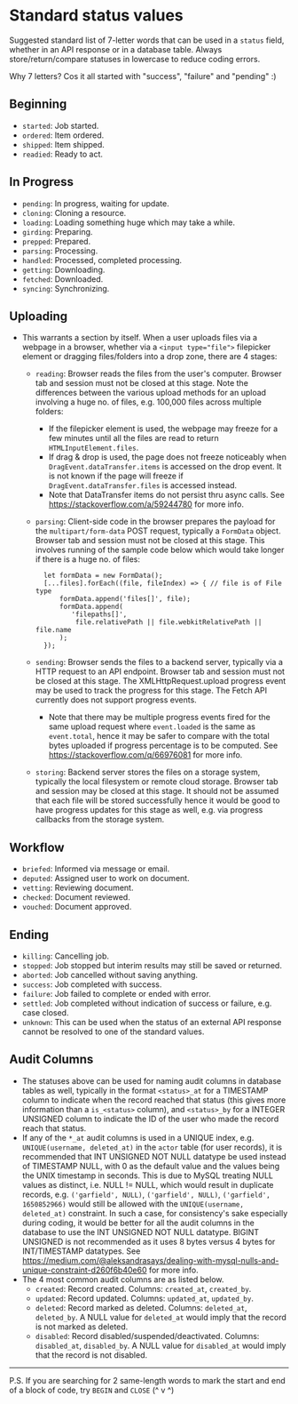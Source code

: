 # Standard status values

Suggested standard list of 7-letter words that can be used in a `status` field,
whether in an API response or in a database table. Always store/return/compare
statuses in lowercase to reduce coding errors.

Why 7 letters? Cos it all started with "success", "failure" and "pending" :)

## Beginning
- `started`: Job started.
- `ordered`: Item ordered.
- `shipped`: Item shipped.
- `readied`: Ready to act.

## In Progress
- `pending`: In progress, waiting for update.
- `cloning`: Cloning a resource.
- `loading`: Loading something huge which may take a while.
- `girding`: Preparing.
- `prepped`: Prepared.
- `parsing`: Processing.
- `handled`: Processed, completed processing.
- `getting`: Downloading.
- `fetched`: Downloaded.
- `syncing`: Synchronizing.

## Uploading
- This warrants a section by itself. When a user uploads files via a webpage
  in a browser, whether via a `<input type="file">` filepicker element or
  dragging files/folders into a drop zone, there are 4 stages:
    + `reading`: Browser reads the files from the user's computer. Browser tab
      and session must not be closed at this stage. Note the differences between
      the various upload methods for an upload involving a huge no. of files,
      e.g. 100,000 files across multiple folders:
        * If the filepicker element is used, the webpage may freeze for a
          few minutes until all the files are read to return
          `HTMLInputElement.files`.
        * If drag & drop is used, the page does not freeze noticeably when
          `DragEvent.dataTransfer.items` is accessed on the
          drop event. It is not known if the page will freeze if
          `DragEvent.dataTransfer.files` is accessed instead.
        * Note that DataTransfer items do not persist thru async calls.
          See https://stackoverflow.com/a/59244780 for more info.
    + `parsing`: Client-side code in the browser prepares the payload for
      the `multipart/form-data` POST request, typically a `FormData` object. 
      Browser tab and session must not be closed at this stage. This involves
      running of the sample code below which would take longer if there is a 
      huge no. of files:

            let formData = new FormData();
            [...files].forEach((file, fileIndex) => { // file is of File type
                formData.append('files[]', file);
                formData.append(
                   'filepaths[]',
                    file.relativePath || file.webkitRelativePath || file.name
                );
            });

    + `sending`: Browser sends the files to a backend server, typically via a
      HTTP request to an API endpoint. Browser tab and session must not be
      closed at this stage. The XMLHttpRequest.upload progress event may be used
      to track the progress for this stage. The Fetch API currently does not
      support progress events.
        * Note that there may be multiple progress events fired for the same
          upload request where `event.loaded` is the same as `event.total`,
          hence it may be safer to compare with the total bytes uploaded if
          progress percentage is to be computed. See 
          https://stackoverflow.com/q/66976081 for more info.
    + `storing`: Backend server stores the files on a storage system, typically
      the local filesystem or remote cloud storage. Browser tab and session may
      be closed at this stage. It should not be assumed that each file will be
      stored successfully hence it would be good to have progress updates for
      this stage as well, e.g. via progress callbacks from the storage system.

## Workflow
- `briefed`: Informed via message or email.
- `deputed`: Assigned user to work on document.
- `vetting`: Reviewing document.
- `checked`: Document reviewed.
- `vouched`: Document approved.

## Ending
- `killing`: Cancelling job.
- `stopped`: Job stopped but interim results may still be saved or returned.
- `aborted`: Job cancelled without saving anything.
- `success`: Job completed with success.
- `failure`: Job failed to complete or ended with error.
- `settled`: Job completed without indication of success or failure,
  e.g. case closed.
- `unknown`: This can be used when the status of an external API response cannot
  be resolved to one of the standard values.

## Audit Columns
- The statuses above can be used for naming audit columns in database tables
  as well, typically in the format `<status>_at` for a TIMESTAMP column to
  indicate when the record reached that status (this gives more information than
  a `is_<status>` column), and `<status>_by` for a INTEGER UNSIGNED column to
  indicate the ID of the user who made the record reach that status.
- If any of the `*_at` audit columns is used in a UNIQUE index,
  e.g. `UNIQUE(username, deleted_at)` in the `actor` table (for user records),
  it is recommended that INT UNSIGNED NOT NULL datatype be used instead of
  TIMESTAMP NULL, with 0 as the default value and the values being the UNIX
  timestamp in seconds. This is due to MySQL treating NULL values as distinct,
  i.e. NULL != NULL, which would result in duplicate records,
  e.g. `('garfield', NULL)`, `('garfield', NULL)`, `('garfield', 1650852966)`
  would still be allowed with the `UNIQUE(username, deleted_at)` constraint.
  In such a case, for consistency's sake especially during coding,
  it would be better for all the audit columns in the database to use the
  INT UNSIGNED NOT NULL datatype. BIGINT UNSIGNED is not recommended as it uses
  8 bytes versus 4 bytes for INT/TIMESTAMP datatypes.
  See https://medium.com/@aleksandrasays/dealing-with-mysql-nulls-and-unique-constraint-d260f6b40e60
  for more info.
- The 4 most common audit columns are as listed below.
    + `created`: Record created. Columns: `created_at`, `created_by`.
    + `updated`: Record updated. Columns: `updated_at`, `updated_by`.
    + `deleted`: Record marked as deleted. Columns: `deleted_at`, `deleted_by`.
      A NULL value for `deleted_at` would imply that the record is not marked as
      deleted.
    + `disabled`: Record disabled/suspended/deactivated. Columns: `disabled_at`,
      `disabled_by`. A NULL value for `disabled_at` would imply that the record
      is not disabled.

--------------------------------------------------------------------------------
P.S. If you are searching for 2 same-length words to mark the start and end
of a block of code, try `BEGIN` and `CLOSE` (^ v ^)
